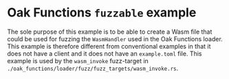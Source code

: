 # Oak Functions `fuzzable` example

The sole purpose of this example is to be able to create a Wasm file that could
be used for fuzzing the `WasmHandler` used in the Oak Functions loader. This
example is therefore different from conventional examples in that it does not
have a client and it does not have an `example.toml` file. This example is used
by the `wasm_invoke` fuzz-target in
`./oak_functions/loader/fuzz/fuzz_targets/wasm_invoke.rs`.
